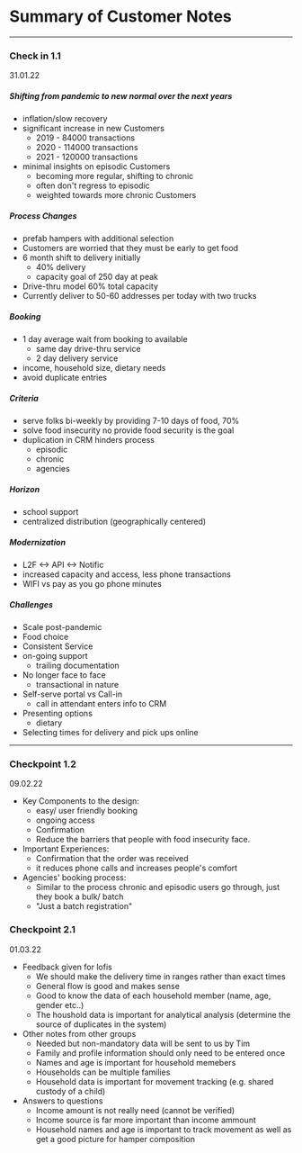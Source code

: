 # Summary of Customer Notes
---
### Check in 1.1
31.01.22
##### Shifting from pandemic to new normal over the next years
- inflation/slow recovery
- significant increase in new Customers
  - 2019 -  84000 transactions
  - 2020 - 114000 transactions
  - 2021 - 120000 transactions
- minimal insights on episodic Customers
  - becoming more regular, shifting to chronic
  - often don't regress to episodic
  - weighted towards more chronic Customers

##### Process Changes
- prefab hampers with additional selection
- Customers are worried that they must be early to get food
- 6 month shift to delivery initially
  - 40% delivery
  - capacity goal of 250 day at peak
- Drive-thru model 60% total capacity
- Currently deliver to 50-60 addresses per today with two trucks

##### Booking
- 1 day average wait from booking to available
  - same day drive-thru service
  - 2 day delivery service
- income, household size, dietary needs
- avoid duplicate entries

##### Criteria
- serve folks bi-weekly by providing 7-10 days of food, 70%
- solve food insecurity no provide food security is the goal
- duplication in CRM hinders process
    - episodic
    - chronic
    - agencies

##### Horizon
- school support
- centralized distribution (geographically centered)

##### Modernization
- L2F <-> API <-> Notific
- increased capacity and access, less phone transactions
- WIFI vs pay as you go phone minutes

##### Challenges
- Scale post-pandemic
- Food choice
- Consistent Service
- on-going support
  - trailing documentation
- No longer face to face
  - transactional in nature
- Self-serve portal vs Call-in
  - call in attendant enters info to CRM
- Presenting options
  - dietary
- Selecting times for delivery and pick ups online
---
### Checkpoint 1.2
09.02.22
- Key Components to the design: 
  - easy/ user friendly booking 
  - ongoing access 
  - Confirmation 
  - Reduce the barriers that people with food insecurity face. 
- Important Experiences: 
   - Confirmation that the order was received 
    - it reduces phone calls and increases people's comfort 
- Agencies' booking process:
  - Similar to the process chronic and episodic users go through, just they book a bulk/ batch 
  - "Just a batch registration" 

### Checkpoint 2.1
01.03.22
- Feedback given for lofis
  - We should make the delivery time in ranges rather than exact times
  - General flow is good and makes sense
  - Good to know the data of each household member (name, age, gender etc..)
  - The houshold data is important for analytical analysis (determine the source of duplicates in the system)
- Other notes from other groups
  - Needed but non-mandatory data will be sent to us by Tim
  - Family and profile information should only need to be entered once
  - Names and age is important for household memebers
  - Households can be multiple families
  - Household data is important for movement tracking (e.g. shared custody of a child)
- Answers to questions
  - Income amount is not really need (cannot be verified)
  - Income source is far more important than income ammount
  - Household names and age is important to track movement as well as get a good picture for hamper composition

